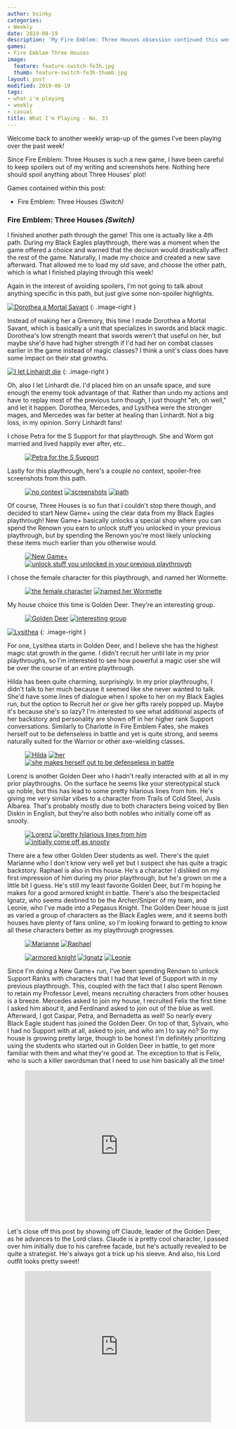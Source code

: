 ```yaml
---
author: bsinky
categories:
- Weekly
date: 2019-08-19
description: 'My Fire Emblem: Three Houses obsession continued this week!'
games:
- Fire Emblem Three Houses
image:
  feature: feature-switch-fe3h.jpg
  thumb: feature-switch-fe3h-thumb.jpg
layout: post
modified: 2019-08-19
tags:
- what i'm playing
- weekly
- casual
title: What I'm Playing - No. 33
---
```


Welcome back to another weekly wrap-up of the games I've been playing over the
past week!

Since Fire Emblem: Three Houses is such a new game, I have been careful to keep
spoilers out of my writing and screenshots here. Nothing here should spoil
anything about Three Houses' plot!

Games contained within this post:

 - Fire Emblem: Three Houses *(Switch)*

<!--more-->

### Fire Emblem: Three Houses *(Switch)*

I finished another path through the game! This one is actually like a 4th path.
During my Black Eagles playthrough, there was a moment when the game offered a
choice and warned that the decision would drastically affect the rest of the
game. Naturally, I made my choice and created a new save afterward. That allowed
me to load my old save, and choose the other path, which is what I finished
playing through this week!

Again in the interest of avoiding spoilers, I'm not going to talk about anything
specific in this path, but just give some non-spoiler highlights.

[![Dorothea a Mortal Savant](https://i.imgur.com/tUWVZZhm.jpg)](https://i.imgur.com/tUWVZZh.jpg)
{: .image-right }

Instead of making her a Gremory, this time I made Dorothea a Mortal Savant,
which is basically a unit that specializes in swords and black magic. Dorothea's
low strength meant that swords weren't that useful on her, but maybe she'd have
had higher strength if I'd had her on combat classes earlier in the game instead
of magic classes? I think a unit's class does have some impact on their stat
growths.

[![I let Linhardt die](https://i.imgur.com/3Hl8k8zm.jpg)](https://i.imgur.com/3Hl8k8z.jpg)
{: .image-right }

Oh, also I let Linhardt die. I'd placed him on an unsafe space, and sure enough
the enemy took advantage of that. Rather than undo my actions and have to replay
most of the previous turn though, I just thought "eh, oh well," and let it
happen. Dorothea, Mercedes, and Lysithea were the stronger mages, and Mercedes
was far better at healing than Linhardt. Not a big loss, in my opinion. Sorry
Linhardt fans!

I chose Petra for the S Support for that playthrough. She and Worm got married and lived happily ever after, etc..

<figure class="half center">
    <a href="https://i.imgur.com/1t4cTB4.jpg"><img src="https://i.imgur.com/1t4cTB4m.jpg" alt="Petra for the S Support"/>
    </a>
</figure>

Lastly for this playthrough, here's a couple no context, spoiler-free
screenshots from this path.

<figure class="third">
    <a href="https://i.imgur.com/4j6RtKW.jpg"><img src="https://i.imgur.com/4j6RtKWm.jpg" alt="no context"/></a>
    <a href="https://i.imgur.com/7wy4sFf.jpg"><img src="https://i.imgur.com/7wy4sFfm.jpg" alt="screenshots"/></a>
    <a href="https://i.imgur.com/jrecfQS.jpg"><img src="https://i.imgur.com/jrecfQSm.jpg" alt="path"/></a>
</figure>

Of course, Three Houses is so fun that I couldn't stop there though, and decided
to start New Game+ using the clear data from my Black Eagles playthrough! New
Game+ basically unlocks a special shop where you can spend the Renown you earn
to unlock stuff you unlocked in your previous playthrough, but by spending the
Renown you're most likely unlocking these items much earlier than you otherwise
would.

<figure class="half">
    <a href="https://i.imgur.com/R15UxPK.jpg"><img src="https://i.imgur.com/R15UxPKm.jpg" alt="New Game+"/></a>
    <a href="https://i.imgur.com/lH0qNN5.jpg"><img src="https://i.imgur.com/lH0qNN5m.jpg" alt="unlock stuff you unlocked in your previous playthrough"/></a>
</figure>

I chose the female character for this playthrough, and named her Wormette.

<figure class="half">
    <a href="https://i.imgur.com/xXZzNWd.jpg"><img src="https://i.imgur.com/xXZzNWdm.jpg" alt="the female character"/></a>
    <a href="https://i.imgur.com/iDfREgY.jpg"><img src="https://i.imgur.com/iDfREgYm.jpg" alt="named her Wormette"/></a>
</figure>

My house choice this time is Golden Deer. They're an interesting group.

<figure class="half">
    <a href="https://i.imgur.com/YVHDwdE.jpg"><img src="https://i.imgur.com/YVHDwdEm.jpg" alt="Golden Deer"/></a>
    <a href="https://i.imgur.com/NPVWFKS.jpg"><img src="https://i.imgur.com/NPVWFKSm.jpg" alt="interesting group"/></a>
</figure>

[![Lysithea](https://i.imgur.com/GO9SdVsm.jpg)](https://i.imgur.com/GO9SdVs.jpg)
{: .image-right }

For one, Lysithea starts in Golden Deer, and I believe she has the highest magic
stat growth in the game. I didn't recruit her until late in my prior
playthroughs, so I'm interested to see how powerful a magic user she will be
over the course of an entire playthrough.

Hilda has been quite charming, surprisingly. In my prior playthroughs, I didn't
talk to her much because it seemed like she never wanted to talk. She'd have
some lines of dialogue when I spoke to her on my Black Eagles run, but the
option to Recruit her or give her gifts rarely popped up. Maybe it's because
she's so lazy? I'm interested to see what additional aspects of her backstory
and personality are shown off in her higher rank Support conversations.
Similarly to Charlotte in Fire Emblem Fates, she makes herself out to be
defenseless in battle and yet is quite strong, and seems naturally suited for
the Warrior or other axe-wielding classes.

<figure class="third">
    <a href="https://i.imgur.com/wzSjksc.jpg"><img src="https://i.imgur.com/wzSjkscm.jpg" alt="Hilda"/></a>
    <a href="https://i.imgur.com/74OpCWL.jpg"><img src="https://i.imgur.com/74OpCWLm.jpg" alt="her"/></a>
    <a href="https://i.imgur.com/PwNRJ0Y.jpg"><img src="https://i.imgur.com/PwNRJ0Ym.jpg" alt="she makes herself out to be defenseless in battle"/></a>
</figure>

Lorenz is another Golden Deer who I hadn't really interacted with at all in my
prior playthroughs. On the surface he seems like your stereotypical stuck up
noble, but this has lead to some pretty hilarious lines from him. He's giving me
very similar vibes to a character from Trails of Cold Steel, Jusis Albarea.
That's probably mostly due to both characters being voiced by Ben Diskin in
English, but they're also both nobles who initially come off as snooty.

<figure class="third">
    <a href="https://i.imgur.com/qCzNE1w.jpg"><img src="https://i.imgur.com/qCzNE1wm.jpg" alt="Lorenz"/></a>
    <a href="https://i.imgur.com/GzJkJ4u.jpg"><img src="https://i.imgur.com/GzJkJ4um.jpg" alt="pretty hilarious lines from him"/></a>
    <a href="https://i.imgur.com/yjxBeqx.jpg"><img src="https://i.imgur.com/yjxBeqxm.jpg" alt="initially come off as snooty"/></a>
</figure>

There are a few other Golden Deer students as well. There's the quiet Marianne
who I don't know very well yet but I suspect she has quite a tragic backstory.
Raphael is also in this house. He's a character I disliked on my first
impression of him during my prior playthrough, but he's grown on me a little bit
I guess. He's still my least favorite Golden Deer, but I'm hoping he makes for a
good armored knight in battle. There's also the bespectacled Ignatz, who seems
destined to be the Archer/Sniper of my team, and Leonie, who I've made into a
Pegasus Knight. The Golden Deer house is just as varied a group of characters as
the Black Eagles were, and it seems both houses have plenty of fans online, so
I'm looking forward to getting to know all these characters better as my
playthrough progresses.

<figure class="half">
    <a href="https://i.imgur.com/yhTXJXr.jpg"><img src="https://i.imgur.com/yhTXJXrm.jpg" alt="Marianne"/></a>
    <a href="https://i.imgur.com/rAYLVHu.jpg"><img src="https://i.imgur.com/rAYLVHum.jpg" alt="Raphael"/></a>
</figure>

<figure class="third">
    <a href="https://i.imgur.com/hT9zjwS.jpg"><img src="https://i.imgur.com/hT9zjwSm.jpg" alt="armored knight"/></a>
    <a href="https://i.imgur.com/KCJCW75.jpg"><img src="https://i.imgur.com/KCJCW75m.jpg" alt="Ignatz"/></a>
    <a href="https://i.imgur.com/olGIxJ8.jpg"><img src="https://i.imgur.com/olGIxJ8m.jpg" alt="Leonie"/></a>
</figure>

Since I'm doing a New Game+ run, I've been spending Renown to unlock Support
Ranks with characters that I had that level of Support with in my previous
playthrough. This, coupled with the fact that I also spent Renown to retain my
Professor Level, means recruiting characters from other houses is a breeze.
Mercedes asked to join my house, I recruited Felix the first time I asked him
about it, and Ferdinand asked to join out of the blue as well. Afterward, I got
Caspar, Petra, and Bernadetta as well! So nearly every Black Eagle student has
joined the Golden Deer. On top of that, Sylvain, who I had no Support with at
all, asked to join, and who am I to say no? So my house is growing pretty large,
though to be honest I'm definitely prioritizing using the students who started
out in Golden Deer in battle, to get more familiar with them and what they're
good at. The exception to that is Felix, who is such a killer swordsman that I
need to use him basically all the time!

<figure class="half center">
    <div style='position:relative; padding-bottom:calc(70.80% + 44px)'>
        <iframe src='https://gfycat.com/ifr/narrowbewitchedbantamrooster' frameborder='0' scrolling='no' width='100%' height='100%' style='position:absolute;top:0;left:0;' allowfullscreen></iframe>
    </div>
</figure>

Let's close off this post by showing off Claude, leader of the Golden Deer, as
he advances to the Lord class. Claude is a pretty cool character, I passed over
him initially due to his carefree facade, but he's actually revealed to be quite
a strategist. He's always got a trick up his sleeve. And also, his Lord outfit
looks pretty sweet!

<figure class="half center">
    <div style='position:relative; padding-bottom:calc(70.80% + 44px)'>
        <iframe src='https://gfycat.com/ifr/electricmintybandicoot' frameborder='0' scrolling='no' width='100%' height='100%' style='position:absolute;top:0;left:0;' allowfullscreen></iframe>
    </div>
</figure>